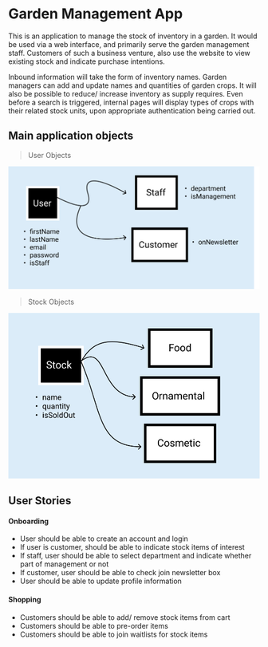 # Garden Management App

This is an application to manage the stock of inventory in a garden. It would be used via a web interface, and primarily serve the garden management staff. Customers of such a business venture, also use the website to view existing stock and indicate purchase intentions.

Inbound information will take the form of inventory names. Garden managers can add and update names and quantities of garden crops. It will also be possible to reduce/ increase inventory as supply requires. Even before a search is triggered, internal pages will display types of crops with their related stock units, upon appropriate authentication being carried out.

## Main application objects

> User Objects

![User Objects](./UserObjects.png)

> Stock Objects

![Stock Objects](./StockObjects.png)

## User Stories

#### Onboarding

- User should be able to create an account and login
- If user is customer, should be able to indicate stock items of interest
- If staff, user should be able to select department and indicate whether part of management or not
- If customer, user should be able to check join newsletter box
- User should be able to update profile information

#### Shopping

- Customers should be able to add/ remove stock items from cart
- Customers should be able to pre-order items
- Customers should be able to join waitlists for stock items
